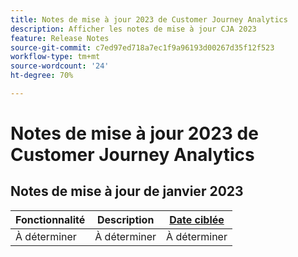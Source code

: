 ```yaml
---
title: Notes de mise à jour 2023 de Customer Journey Analytics
description: Afficher les notes de mise à jour CJA 2023
feature: Release Notes
source-git-commit: c7ed97ed718a7ec1f9a96193d00267d35f12f523
workflow-type: tm+mt
source-wordcount: '24'
ht-degree: 70%

---
```


# Notes de mise à jour 2023 de Customer Journey Analytics

## Notes de mise à jour de janvier 2023

| Fonctionnalité | Description | [Date ciblée](/help/release-notes/releases.md) |
| ----------- | ---------- | ----- |
| À déterminer | À déterminer | À déterminer |